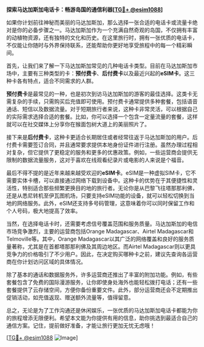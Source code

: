 **探索马达加斯加电话卡：畅游岛国的通信利器[[TG💪+ @esim1088](https://t.me/s/esim1088)]**

如果你计划前往神秘而美丽的马达加斯加，那么选择一张合适的电话卡或流量卡绝对是你的必备步骤之一。马达加斯加作为一个充满自然奇观的岛国，不仅拥有丰富的动植物资源，还有独特的文化和历史。在这里旅行时，拥有一张优质的电话卡，不仅能让你随时与外界保持联系，还能帮助你更好地享受旅程中的每一个精彩瞬间。

首先，让我们来了解一下马达加斯加常见的几种电话卡类型。目前在马达加斯加市场中，主要有三种类型的卡：**预付费卡**、**后付费卡**以及最近兴起的**eSIM卡**。这三种卡各有特点，适合不同需求的人群。

**预付费卡**是最常见的一种，也是初次到访马达加斯加的游客的最佳选择。这类卡无需复杂的手续，只需购买后充值即可使用。预付费卡通常提供多种套餐，包括语音通话、短信以及数据流量。对于短期旅行者来说，这种卡非常灵活，可以根据自己的实际需求选择合适的套餐。比如，你可以选择一个包含一定量流量的套餐，这样就可以在社交媒体上分享你在猴面包树大道上的美丽照片了。

接下来是**后付费卡**，这种卡更适合长期居住或者经常往返于马达加斯加的用户。后付费卡需要签订合同，并且通常要求提供本地身份证件进行注册。虽然办理过程相对复杂，但它提供了更稳定的服务和更多的优惠政策。例如，一些运营商会提供无限制的数据流量服务，这对于喜欢在线观看纪录片或电影的人来说是个福音。

最后不得不提的是近年来越来越受欢迎的**eSIM卡**。eSIM是一种虚拟SIM卡，它不需要实体卡槽，可以直接通过网络下载到设备中。这种卡的优势在于其便捷性和灵活性，特别适合那些频繁更换目的地的旅行者。无论你是从巴黎飞往塔那那利佛，还是从悉尼转机至伊瓦图机场，只要支持eSIM功能的设备，就可以轻松切换到当地的网络服务。此外，eSIM还支持多号码管理，这意味着你可以同时保留工作和个人号码，极大地提高了效率。

当然，在选择电话卡时，还需要考虑信号覆盖范围和服务质量。马达加斯加的电信市场竞争激烈，主要的运营商包括Orange Madagascar、Airtel Madagascar和Telmoville等。其中，Orange Madagascar以其广泛的网络覆盖和良好的服务质量著称，尤其是在首都塔那那利佛及其周边地区。而Airtel Madagascar则以更具竞争力的价格吸引了不少用户。因此，在决定购买哪种卡之前，建议先查询各运营商在你计划访问区域的具体情况。

除了基本的通话和数据服务外，许多运营商还推出了丰富的附加功能。例如，有些套餐包含了免费的国际漫游服务，让你即使身处海外也能轻松拨打电话；还有一些套餐提供了云存储空间，方便你备份重要文件。此外，部分运营商还会不定期推出促销活动，如充值返现、赠送额外流量等，值得留意。

总之，无论是为了工作沟通还是休闲娱乐，一张优质的马达加斯加电话卡都能为你的旅程增添无限便利。希望本文能为你提供有用的信息，助你挑选到最适合自己的通信方案。记住，提前做好准备，才能让旅行更加无忧无虑哦！

[[TG💪+ @esim1088](https://t.me/s/esim1088) ![Image](https://i.postimg.cc/4NQfJmqS/Snipaste-2025-05-13-00-14-12.png)]